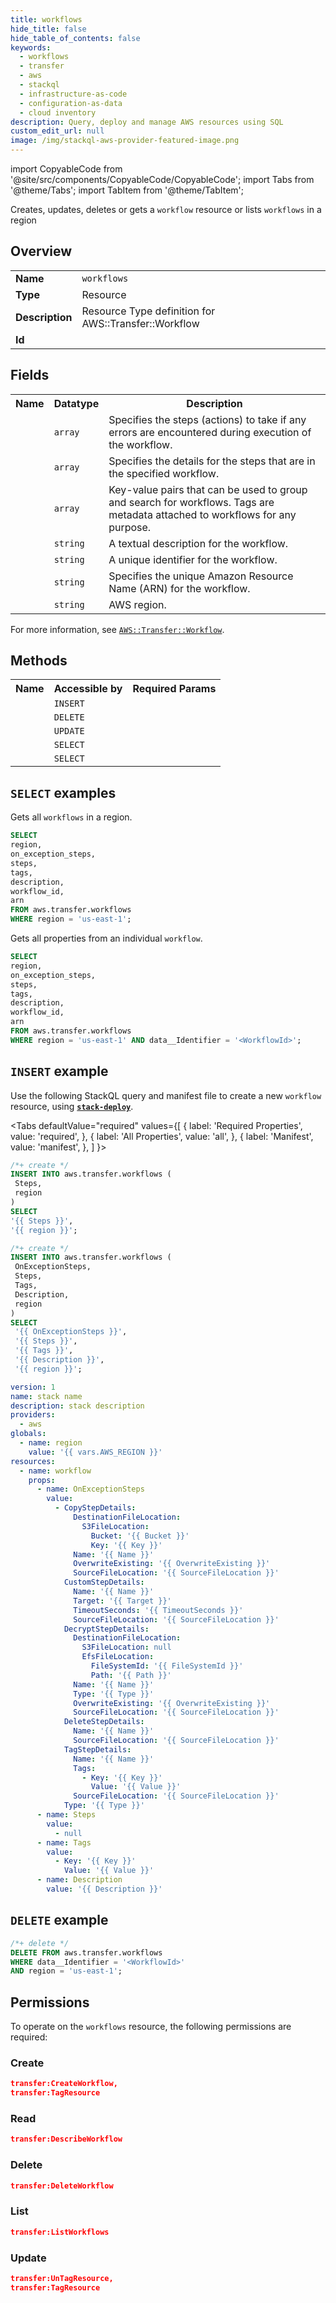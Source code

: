 ```yaml
---
title: workflows
hide_title: false
hide_table_of_contents: false
keywords:
  - workflows
  - transfer
  - aws
  - stackql
  - infrastructure-as-code
  - configuration-as-data
  - cloud inventory
description: Query, deploy and manage AWS resources using SQL
custom_edit_url: null
image: /img/stackql-aws-provider-featured-image.png
---
```


import CopyableCode from '@site/src/components/CopyableCode/CopyableCode';
import Tabs from '@theme/Tabs';
import TabItem from '@theme/TabItem';

Creates, updates, deletes or gets a <code>workflow</code> resource or lists <code>workflows</code> in a region

## Overview
<table>
<tbody>
<tr><td><b>Name</b></td><td><code>workflows</code></td></tr>
<tr><td><b>Type</b></td><td>Resource</td></tr>
<tr><td><b>Description</b></td><td>Resource Type definition for AWS::Transfer::Workflow</td></tr>
<tr><td><b>Id</b></td><td><CopyableCode code="aws.transfer.workflows" /></td></tr>
</tbody>
</table>

## Fields
<table>
<tbody>
<tr><th>Name</th><th>Datatype</th><th>Description</th></tr><tr><td><CopyableCode code="on_exception_steps" /></td><td><code>array</code></td><td>Specifies the steps (actions) to take if any errors are encountered during execution of the workflow.</td></tr>
<tr><td><CopyableCode code="steps" /></td><td><code>array</code></td><td>Specifies the details for the steps that are in the specified workflow.</td></tr>
<tr><td><CopyableCode code="tags" /></td><td><code>array</code></td><td>Key-value pairs that can be used to group and search for workflows. Tags are metadata attached to workflows for any purpose.</td></tr>
<tr><td><CopyableCode code="description" /></td><td><code>string</code></td><td>A textual description for the workflow.</td></tr>
<tr><td><CopyableCode code="workflow_id" /></td><td><code>string</code></td><td>A unique identifier for the workflow.</td></tr>
<tr><td><CopyableCode code="arn" /></td><td><code>string</code></td><td>Specifies the unique Amazon Resource Name (ARN) for the workflow.</td></tr>
<tr><td><CopyableCode code="region" /></td><td><code>string</code></td><td>AWS region.</td></tr>
</tbody>
</table>

For more information, see <a href="https://docs.aws.amazon.com/AWSCloudFormation/latest/UserGuide/aws-resource-transfer-workflow.html"><code>AWS::Transfer::Workflow</code></a>.

## Methods

<table>
<tbody>
  <tr>
    <th>Name</th>
    <th>Accessible by</th>
    <th>Required Params</th>
  </tr>
  <tr>
    <td><CopyableCode code="create_resource" /></td>
    <td><code>INSERT</code></td>
    <td><CopyableCode code="Steps, region" /></td>
  </tr>
  <tr>
    <td><CopyableCode code="delete_resource" /></td>
    <td><code>DELETE</code></td>
    <td><CopyableCode code="data__Identifier, region" /></td>
  </tr>
  <tr>
    <td><CopyableCode code="update_resource" /></td>
    <td><code>UPDATE</code></td>
    <td><CopyableCode code="data__Identifier, data__PatchDocument, region" /></td>
  </tr>
  <tr>
    <td><CopyableCode code="list_resources" /></td>
    <td><code>SELECT</code></td>
    <td><CopyableCode code="region" /></td>
  </tr>
  <tr>
    <td><CopyableCode code="get_resource" /></td>
    <td><code>SELECT</code></td>
    <td><CopyableCode code="data__Identifier, region" /></td>
  </tr>
</tbody>
</table>

## `SELECT` examples
Gets all <code>workflows</code> in a region.
```sql
SELECT
region,
on_exception_steps,
steps,
tags,
description,
workflow_id,
arn
FROM aws.transfer.workflows
WHERE region = 'us-east-1';
```
Gets all properties from an individual <code>workflow</code>.
```sql
SELECT
region,
on_exception_steps,
steps,
tags,
description,
workflow_id,
arn
FROM aws.transfer.workflows
WHERE region = 'us-east-1' AND data__Identifier = '<WorkflowId>';
```

## `INSERT` example

Use the following StackQL query and manifest file to create a new <code>workflow</code> resource, using [__`stack-deploy`__](https://pypi.org/project/stack-deploy/).

<Tabs
    defaultValue="required"
    values={[
      { label: 'Required Properties', value: 'required', },
      { label: 'All Properties', value: 'all', },
      { label: 'Manifest', value: 'manifest', },
    ]
}>
<TabItem value="required">

```sql
/*+ create */
INSERT INTO aws.transfer.workflows (
 Steps,
 region
)
SELECT 
'{{ Steps }}',
'{{ region }}';
```
</TabItem>
<TabItem value="all">

```sql
/*+ create */
INSERT INTO aws.transfer.workflows (
 OnExceptionSteps,
 Steps,
 Tags,
 Description,
 region
)
SELECT 
 '{{ OnExceptionSteps }}',
 '{{ Steps }}',
 '{{ Tags }}',
 '{{ Description }}',
 '{{ region }}';
```
</TabItem>
<TabItem value="manifest">

```yaml
version: 1
name: stack name
description: stack description
providers:
  - aws
globals:
  - name: region
    value: '{{ vars.AWS_REGION }}'
resources:
  - name: workflow
    props:
      - name: OnExceptionSteps
        value:
          - CopyStepDetails:
              DestinationFileLocation:
                S3FileLocation:
                  Bucket: '{{ Bucket }}'
                  Key: '{{ Key }}'
              Name: '{{ Name }}'
              OverwriteExisting: '{{ OverwriteExisting }}'
              SourceFileLocation: '{{ SourceFileLocation }}'
            CustomStepDetails:
              Name: '{{ Name }}'
              Target: '{{ Target }}'
              TimeoutSeconds: '{{ TimeoutSeconds }}'
              SourceFileLocation: '{{ SourceFileLocation }}'
            DecryptStepDetails:
              DestinationFileLocation:
                S3FileLocation: null
                EfsFileLocation:
                  FileSystemId: '{{ FileSystemId }}'
                  Path: '{{ Path }}'
              Name: '{{ Name }}'
              Type: '{{ Type }}'
              OverwriteExisting: '{{ OverwriteExisting }}'
              SourceFileLocation: '{{ SourceFileLocation }}'
            DeleteStepDetails:
              Name: '{{ Name }}'
              SourceFileLocation: '{{ SourceFileLocation }}'
            TagStepDetails:
              Name: '{{ Name }}'
              Tags:
                - Key: '{{ Key }}'
                  Value: '{{ Value }}'
              SourceFileLocation: '{{ SourceFileLocation }}'
            Type: '{{ Type }}'
      - name: Steps
        value:
          - null
      - name: Tags
        value:
          - Key: '{{ Key }}'
            Value: '{{ Value }}'
      - name: Description
        value: '{{ Description }}'

```
</TabItem>
</Tabs>

## `DELETE` example

```sql
/*+ delete */
DELETE FROM aws.transfer.workflows
WHERE data__Identifier = '<WorkflowId>'
AND region = 'us-east-1';
```

## Permissions

To operate on the <code>workflows</code> resource, the following permissions are required:

### Create
```json
transfer:CreateWorkflow,
transfer:TagResource
```

### Read
```json
transfer:DescribeWorkflow
```

### Delete
```json
transfer:DeleteWorkflow
```

### List
```json
transfer:ListWorkflows
```

### Update
```json
transfer:UnTagResource,
transfer:TagResource
```
